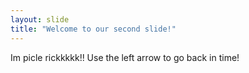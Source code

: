 ```yaml
---
layout: slide
title: "Welcome to our second slide!"
---
```

Im picle rickkkkk!!
Use the left arrow to go back in time!
